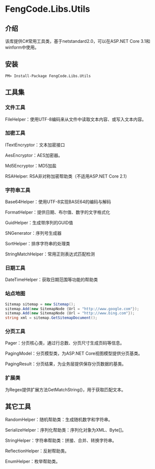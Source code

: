 # FengCode.Libs.Utils
## 介绍

该库提供C#常用工具类，基于netstandard2.0，可以在ASP.NET Core 3.1和winform中使用。

## 安装

```
PM> Install-Package FengCode.Libs.Utils
```

## 工具集

### 文件工具

FileHelper：使用UTF-8编码来从文件中读取文本内容、或写入文本内容。

### 加密工具

ITextEncryptor：文本加密接口

AesEncryptor：AES加密器。

Md5Encryptor：MD5加盐

RSAHelper: RSA非对称加密帮助类（不适用ASP.NET Core 2.1）

### 字符串工具

Base64Helper：使用UTF-8实现BASE64的编码与解码

FormatHelper：提供日期、布尔值、数字的文字格式化

GuidHelper：生成带序列的GUID值

SNGenerator：序列号生成器

SortHelper：排序字符串的处理类

StringMatchHelper：常用正则表达式匹配检测

### 日期工具

DateTimeHelper：获取日期范围等功能的帮助类

### 站点地图

```c#
Sitemap sitemap = new Sitemap();
sitemap.Add(new SitemapNode {Url = "http://www.google.com"});
sitemap.Add(new SitemapNode {Url = "http://www.bing.com"});
string xml = sitemap.GetSitemapDocument();
```

### 分页工具

Pager：分页核心类，通过行总数、分页尺寸生成页码等信息。

PagingModel：分页模型类，为ASP.NET Core视图模型提供分页基类。

PagingResult：分页结果，为业务层提供保存分页数据的基类。

### 扩展类

为Regex提供扩展方法GetMatchString()，用于获取匹配文本。

## 其它工具

RandomHelper：随机帮助类：生成随机数字和字符串。

SerializeHelper：序列化帮助类：序列化对象为XML、Byte[]。

StringHelper：字符串帮助类：拼接、合并、转换字符串。

ReflectionHelper：反射帮助类。

EnumHelper：枚举帮助类。